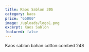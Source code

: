 ```yaml
---
title: Kaos Sablon 30S
category: kaos
price: "65000"
image: /uploads/logo1.png
excerpt: Kaos Sablon
featured: false
---
```

K﻿aos sablon bahan cotton combed 24S